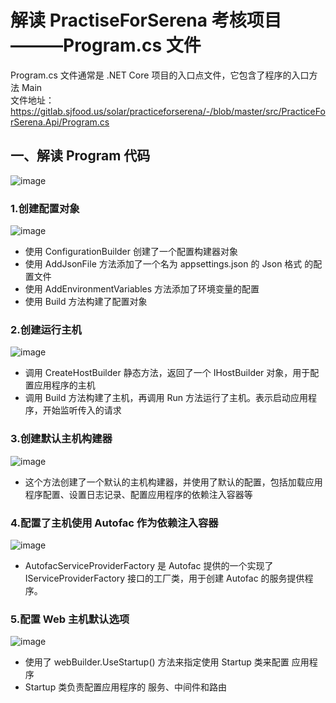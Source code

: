 # 解读 PractiseForSerena 考核项目———Program.cs 文件
Program.cs 文件通常是 .NET Core 项目的入口点文件，它包含了程序的入口方法 Main    
文件地址：https://gitlab.sjfood.us/solar/practiceforserena/-/blob/master/src/PracticeForSerena.Api/Program.cs   

## 一、解读 Program 代码
![image](https://github.com/vlvvh/C-sharp-learn/assets/160467935/f38ecf20-bb67-4e91-bdf3-23ff16d4228a)
### 1.创建配置对象
![image](https://github.com/vlvvh/C-sharp-learn/assets/160467935/95b66faf-5ffa-4607-80a3-08a9a62e3814)
- 使用 ConfigurationBuilder 创建了一个配置构建器对象
- 使用 AddJsonFile 方法添加了一个名为 appsettings.json 的 Json 格式 的配置文件
- 使用 AddEnvironmentVariables  方法添加了环境变量的配置
- 使用 Build 方法构建了配置对象

### 2.创建运行主机
![image](https://github.com/vlvvh/C-sharp-learn/assets/160467935/6d92c78c-e3f3-4dee-ae41-4c11d7772261)
- 调用 CreateHostBuilder 静态方法，返回了一个 IHostBuilder 对象，用于配置应用程序的主机
- 调用 Build 方法构建了主机，再调用 Run 方法运行了主机。表示启动应用程序，开始监听传入的请求

### 3.创建默认主机构建器
![image](https://github.com/vlvvh/C-sharp-learn/assets/160467935/20edb1a5-5cca-4465-a938-1e5df76b7e17)
- 这个方法创建了一个默认的主机构建器，并使用了默认的配置，包括加载应用程序配置、设置日志记录、配置应用程序的依赖注入容器等

### 4.配置了主机使用 Autofac 作为依赖注入容器
![image](https://github.com/vlvvh/C-sharp-learn/assets/160467935/ee4babe9-d4ca-4d13-a2ba-6a4052fb3711)
- AutofacServiceProviderFactory 是 Autofac 提供的一个实现了 IServiceProviderFactory 接口的工厂类，用于创建 Autofac 的服务提供程序。

### 5.配置 Web 主机默认选项
![image](https://github.com/vlvvh/C-sharp-learn/assets/160467935/6c3b13e5-1ee3-4437-8d5d-0151d0a33281)
- 使用了 webBuilder.UseStartup<Startup>() 方法来指定使用 Startup 类来配置 应用程序
- Startup 类负责配置应用程序的 服务、中间件和路由

